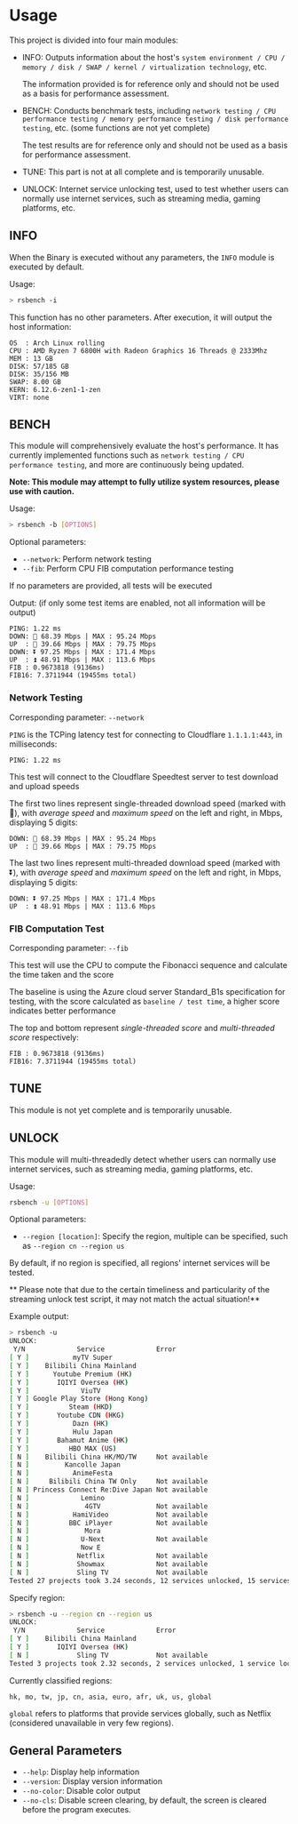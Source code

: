 # Usage

This project is divided into four main modules:

- INFO:
  Outputs information about the host's `system environment / CPU / memory / disk / SWAP / kernel / virtualization technology`, etc.

  The information provided is for reference only and should not be used as a basis for performance assessment.
- BENCH:
  Conducts benchmark tests, including `network testing / CPU performance testing / memory performance testing / disk performance testing`, etc. (some functions are not yet complete)

  The test results are for reference only and should not be used as a basis for performance assessment.
- TUNE:
  This part is not at all complete and is temporarily unusable.
- UNLOCK:
  Internet service unlocking test, used to test whether users can normally use internet services, such as streaming media, gaming platforms, etc.

## INFO

When the Binary is executed without any parameters, the `INFO` module is executed by default.

Usage:
```bash
> rsbench -i 
```

This function has no other parameters. After execution, it will output the host information:
```
OS  : Arch Linux rolling
CPU : AMD Ryzen 7 6800H with Radeon Graphics 16 Threads @ 2333Mhz
MEM : 13 GB
DISK: 57/185 GB
DISK: 35/156 MB
SWAP: 8.00 GB
KERN: 6.12.6-zen1-1-zen
VIRT: none
```

## BENCH

This module will comprehensively evaluate the host's performance. It has currently implemented functions such as `network testing / CPU performance testing`, and more are continuously being updated.

**Note: This module may attempt to fully utilize system resources, please use with caution.**

Usage:
```bash
> rsbench -b [OPTIONS]
```


Optional parameters:
- `--network`: Perform network testing
- `--fib`: Perform CPU FIB computation performance testing

If no parameters are provided, all tests will be executed

Output: (if only some test items are enabled, not all information will be output)
```
PING: 1.22 ms
DOWN: 🔽 68.39 Mbps | MAX : 95.24 Mbps
UP  : 🔼 39.66 Mbps | MAX : 79.75 Mbps
DOWN: ⏬ 97.25 Mbps | MAX : 171.4 Mbps
UP  : ⏫ 48.91 Mbps | MAX : 113.6 Mbps
FIB : 0.9673818 (9136ms)
FIB16: 7.3711944 (19455ms total)
```

### Network Testing

Corresponding parameter: `--network`

`PING` is the TCPing latency test for connecting to Cloudflare `1.1.1.1:443`, in milliseconds:
```
PING: 1.22 ms
```

This test will connect to the Cloudflare Speedtest server to test download and upload speeds

The first two lines represent single-threaded download speed (marked with 🔽), with *average speed* and *maximum speed* on the left and right, in Mbps, displaying 5 digits:
```
DOWN: 🔽 68.39 Mbps | MAX : 95.24 Mbps
UP  : 🔼 39.66 Mbps | MAX : 79.75 Mbps
```

The last two lines represent multi-threaded download speed (marked with ⏬), with *average speed* and *maximum speed* on the left and right, in Mbps, displaying 5 digits:
```
DOWN: ⏬ 97.25 Mbps | MAX : 171.4 Mbps
UP  : ⏫ 48.91 Mbps | MAX : 113.6 Mbps
```

### FIB Computation Test

Corresponding parameter: `--fib`

This test will use the CPU to compute the Fibonacci sequence and calculate the time taken and the score

The baseline is using the Azure cloud server Standard_B1s specification for testing, with the score calculated as `baseline / test time`, a higher score indicates better performance

The top and bottom represent *single-threaded score* and *multi-threaded score* respectively:
```
FIB : 0.9673818 (9136ms)
FIB16: 7.3711944 (19455ms total)
```

## TUNE

This module is not yet complete and is temporarily unusable.

## UNLOCK

This module will multi-threadedly detect whether users can normally use internet services, such as streaming media, gaming platforms, etc.

Usage:
```bash
rsbench -u [OPTIONS]
```

Optional parameters:
- `--region [location]`: Specify the region, multiple can be specified, such as `--region cn --region us`

By default, if no region is specified, all regions' internet services will be tested.

**
Please note that due to the certain timeliness and particularity of the streaming unlock test script, it may not match the actual situation!**

Example output:
```bash
> rsbench -u
UNLOCK:
 Y/N             Service             Error
[ Y ]           myTV Super          
[ Y ]    Bilibili China Mainland    
[ Y ]      Youtube Premium (HK)     
[ Y ]       IQIYI Oversea (HK)      
[ Y ]             ViuTV             
[ Y ] Google Play Store (Hong Kong) 
[ Y ]          Steam (HKD)          
[ Y ]       Youtube CDN (HKG)       
[ Y ]           Dazn (HK)           
[ Y ]           Hulu Japan          
[ Y ]       Bahamut Anime (HK)      
[ Y ]          HBO MAX (US)         
[ N ]    Bilibili China HK/MO/TW     Not available
[ N ]         Kancolle Japan        
[ N ]           AnimeFesta          
[ N ]     Bilibili China TW Only     Not available
[ N ] Princess Connect Re:Dive Japan Not available
[ N ]             Lemino            
[ N ]              4GTV              Not available
[ N ]           HamiVideo            Not available
[ N ]          BBC iPlayer           Not available
[ N ]              Mora             
[ N ]             U-Next             Not available
[ N ]             Now E             
[ N ]            Netflix             Not available
[ N ]            Showmax             Not available
[ N ]            Sling TV            Not available
Tested 27 projects took 3.24 seconds, 12 services unlocked, 15 services locked.
```

Specify region:
```bash
> rsbench -u --region cn --region us
UNLOCK:
 Y/N             Service             Error
[ Y ]    Bilibili China Mainland    
[ Y ]       IQIYI Oversea (HK)      
[ N ]            Sling TV            Not available
Tested 3 projects took 2.32 seconds, 2 services unlocked, 1 service locked.
```

Currently classified regions:
```
hk, mo, tw, jp, cn, asia, euro, afr, uk, us, global
```

`global` refers to platforms that provide services globally, such as Netflix (considered unavailable in very few regions).

## General Parameters

- `--help`: Display help information
- `--version`: Display version information
- `--no-color`: Disable color output
- `--no-cls`: Disable screen clearing, by default, the screen is cleared before the program executes.